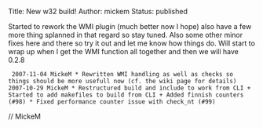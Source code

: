 Title: New w32 build!
Author: mickem
Status: published

Started to rework the WMI plugin (much better now I hope) also have a
few more thing splanned in that regard so stay tuned. Also some other
minor fixes here and there so try it out and let me know how things do.
Will start to wrap up when I get the WMI function all together and then
we will have 0.2.8

     2007-11-04 MickeM * Rewritten WMI handling as well as checks so things should be more usefull now (cf. the wiki page for details) 2007-10-29 MickeM * Restructured build and include to work from CLI + Started to add makefiles to build from CLI + Added finnish counters (#98) * Fixed performance counter issue with check_nt (#99) 

// MickeM
